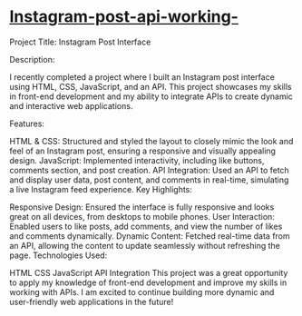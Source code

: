 # [ Instagram-post-api-working-](https://instgram-post.netlify.app/)


Project Title: Instagram Post Interface

Description:

I recently completed a project where I built an Instagram post interface using HTML, CSS, JavaScript, and an API. This project showcases my skills in front-end development and my ability to integrate APIs to create dynamic and interactive web applications.

Features:

HTML & CSS: Structured and styled the layout to closely mimic the look and feel of an Instagram post, ensuring a responsive and visually appealing design.
JavaScript: Implemented interactivity, including like buttons, comments section, and post creation.
API Integration: Used an API to fetch and display user data, post content, and comments in real-time, simulating a live Instagram feed experience.
Key Highlights:

Responsive Design: Ensured the interface is fully responsive and looks great on all devices, from desktops to mobile phones.
User Interaction: Enabled users to like posts, add comments, and view the number of likes and comments dynamically.
Dynamic Content: Fetched real-time data from an API, allowing the content to update seamlessly without refreshing the page.
Technologies Used:

HTML
CSS
JavaScript
API Integration
This project was a great opportunity to apply my knowledge of front-end development and improve my skills in working with APIs. I am excited to continue building more dynamic and user-friendly web applications in the future!
